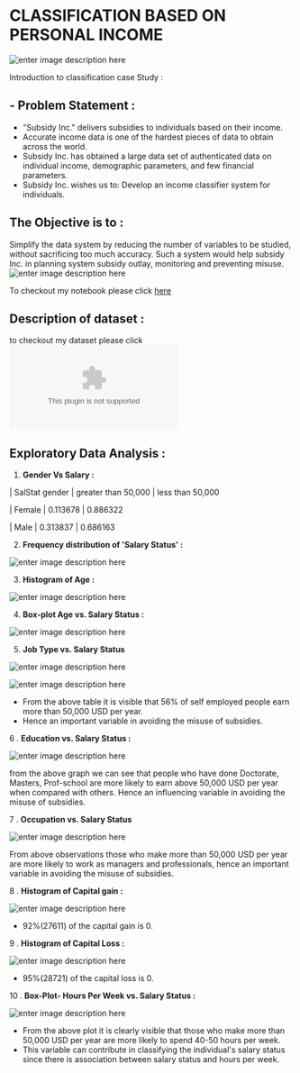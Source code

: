 # CLASSIFICATION BASED ON PERSONAL INCOME

![enter image description here](https://github.com/Kanchan-Bhamare/Classification-based-on-personal-Income-Kanchan/blob/main/11-Factors-Affecting-Job-Satisfaction-Besides-the-Obvious.png?raw=true)
 
 
 Introduction to classification case Study :

## - Problem Statement :

 - "Subsidy Inc." delivers subsidies to individuals based on their income. 
 - Accurate income data is one of the hardest pieces of data to obtain across the world.
 - Subsidy Inc. has obtained a large data set of authenticated data on individual income, demographic parameters, and few financial parameters. 
 - Subsidy Inc. wishes us to: Develop an income classifier system for individuals.

## The Objective is to :

Simplify the data system by reducing the number of variables to be studied, without sacrificing too much accuracy. Such a system would help subsidy Inc. in planning system subsidy outlay, monitoring and preventing misuse.
![enter image description here](https://image.shutterstock.com/image-photo/close-customer-hand-choose-smiley-600w-1907692888.jpg)

To checkout my notebook please click [here](https://github.com/Kanchan-Bhamare/Classification-based-on-personal-Income-Kanchan/blob/main/EDA%20PROJECT-CLASSIFICATION.ipynb)

## Description of dataset :

to checkout my dataset please click ![here](https://github.com/Kanchan-Bhamare/Classification-based-on-personal-Income-Kanchan/blob/main/income%281%29.csv)


## Exploratory Data Analysis :


 1. **Gender Vs Salary :**
 
|   SalStat gender   |  greater than 50,000         |  less than 50,000

|   Female           |         0.113678             |       0.886322

|   Male             |          0.313837            |       0.686163





 2. **Frequency distribution of 'Salary Status' :**
 
 
 
![enter image description here](https://raw.githubusercontent.com/Kanchan-Bhamare/Classification-based-on-personal-Income-Kanchan/e5c2b711774b151b9022b523afd9664efdb48e01/Picture1.png)



 3. **Histogram of Age :**


![enter image description here](https://github.com/Kanchan-Bhamare/Classification-based-on-personal-Income-Kanchan/blob/main/Picture2.png?raw=true)



 4. **Box-plot Age vs. Salary Status :**


![enter image description here](https://github.com/Kanchan-Bhamare/Classification-based-on-personal-Income-Kanchan/blob/main/Picture3.png?raw=true)



 5. **Job Type vs. Salary Status**


 ![enter image description here](https://github.com/Kanchan-Bhamare/Classification-based-on-personal-Income-Kanchan/blob/main/Picture4-job-salStat.png?raw=true)


![enter image description here](https://github.com/Kanchan-Bhamare/Classification-based-on-personal-Income-Kanchan/blob/main/Picture5-job-salstat.png?raw=true)

 

 - From the above table it is visible that 56% of self employed people
   earn more than 50,000 USD per year.
 - Hence an important variable in avoiding the misuse of subsidies. 


 6 . **Education vs. Salary Status :**
 


![enter image description here](https://github.com/Kanchan-Bhamare/Classification-based-on-personal-Income-Kanchan/blob/main/Picture6-Edu-SalStat.png?raw=true)
 
 
 from the above graph we can see that people who have done Doctorate, Masters, Prof-school are more likely to earn above 50,000 USD per year when compared with others. Hence an influencing variable in avoiding the misuse of subsidies.
 


 7 . **Occupation vs. Salary Status**


![enter image description here](https://github.com/Kanchan-Bhamare/Classification-based-on-personal-Income-Kanchan/blob/main/Picture7-occu-salstat.png?raw=true)


From above observations those who make more than 50,000 USD per year are more likely to work as managers and professionals, hence an important variable in avoiding the misuse of subsidies.





 8 . **Histogram of Capital gain :**
 
 
 
 ![enter image description here](https://github.com/Kanchan-Bhamare/Classification-based-on-personal-Income-Kanchan/blob/main/Picture8-hist-capital-gain.png?raw=true)
 - 92%(27611) of the capital gain is 0.





 9 . **Histogram of Capital Loss :**



![enter image description here](https://github.com/Kanchan-Bhamare/Classification-based-on-personal-Income-Kanchan/blob/main/Picture9-Hist-capital-loss.png?raw=true)

 - 95%(28721) of the capital loss is 0.





 10 . **Box-Plot- Hours Per Week vs. Salary Status :**
 
 ![enter image description here](https://github.com/Kanchan-Bhamare/Classification-based-on-personal-Income-Kanchan/blob/main/Picture10-hpw.png?raw=true)
 
 - From the above plot it is clearly visible that those who make more than 50,000 USD per year are more likely to spend 40-50 hours per week.
 - This variable can contribute in classifying the individual's salary status since there is association between salary status and hours per week.
 
